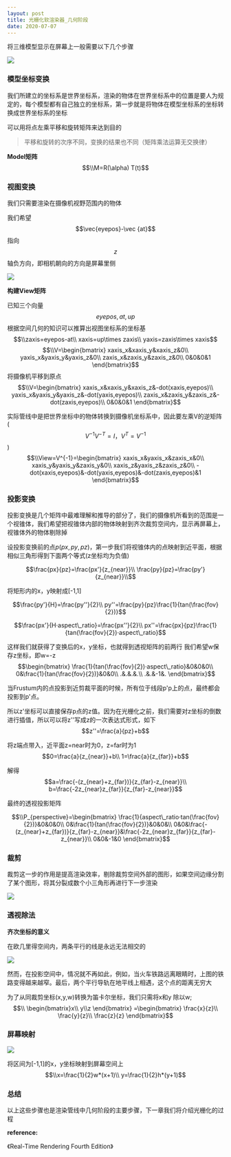 ```yaml
---
layout: post
title: 光栅化软渲染器_几何阶段
date: 2020-07-07
---
```


将三维模型显示在屏幕上一般需要以下几个步骤

![](https://pic.downk.cc/item/5f0407f214195aa5946cc07c.png)

### 模型坐标变换

我们所建立的坐标系是世界坐标系，渲染的物体在世界坐标系中的位置是要人为规定的，每个模型都有自己独立的坐标系，第一步就是将物体在模型坐标系的坐标转换成世界坐标系的坐标

可以用将点左乘平移和旋转矩阵来达到目的

> 平移和旋转的次序不同，变换的结果也不同（矩阵乘法运算无交换律）

**Model矩阵**
$$\\M=R(\alpha) T(t)$$


### 视图变换

我们只需要渲染在摄像机视野范围内的物体

我们希望 $$\vec{eyepos}-\vec {at}$$指向$$z$$轴负方向，即相机朝向的方向是屏幕里侧


![](https://www.realtimerendering.com/figures/RTR4.02.04.png)

**构建View矩阵**

已知三个向量$$eyepos,at,up$$
根据空间几何的知识可以推算出视图坐标系的坐标基
$$\\zaxis=eyepos-at\\ 
xaxis=up\times zaxis\\ 
yaxis=zaxis\times xaxis$$
$$\\V=\begin{bmatrix}
xaxis_x&xaxis_y&xaxis_z&0\\
yaxis_x&yaxis_y&yaxis_z&0\\
zaxis_x&zaxis_y&zaxis_z&0\\
0&0&0&1
\end{bmatrix}$$
将摄像机平移到原点
$$\\V=\begin{bmatrix}
xaxis_x&xaxis_y&xaxis_z&-dot(xaxis,eyepos)\\
yaxis_x&yaxis_y&yaxis_z&-dot(yaxis,eyepos)\\
zaxis_x&zaxis_y&zaxis_z&-dot(zaxis,eyepos)\\
0&0&0&1
\end{bmatrix}$$


实际管线中是把世界坐标中的物体转换到摄像机坐标系中，因此要左乘V的逆矩阵($$V^{-1}V^{-T}=I，V^T=V^{-1}$$)
$$\\View=V^{-1}=\begin{bmatrix}
xaxis_x&yaxis_x&zaxis_x&0\\
xaxis_y&yaxis_y&zaxis_y&0\\
xaxis_z&yaxis_z&zaxis_z&0\\
-dot(xaxis,eyepos)&-dot(yaxis,eyepos)&-dot(zaxis,eyepos)&1
\end{bmatrix}$$

### 投影变换

投影变换是几个矩阵中最难理解和推导的部分了，我们的摄像机所看到的范围是一个视锥体，我们希望把视锥体内部的物体映射到齐次裁剪空间内，显示再屏幕上，视锥体外的物体剔除掉




<!-- 
<!-- ![](https://www.realtimerendering.com/figures/thumb/RTR4.02.05.jpg) -->
<!-- 
- 透视投影
$$\\P_{perspective}=\begin{bmatrix}
\frac{z_{near}}{n_{w}}&0&0&0\\
0&\frac{z_{far}}{n_{h}}&0&0&\\
0&0&\frac{-(z_{near}+z_{far})}{z_{far}-z_{near}}&\frac{-2z_{near}z_{far}}{z_{far}-z_{near}}\\
0&0&-1&0
\end{bmatrix}$$

- 正交投影
$$\\P_{orthographic }\begin{bmatrix}
  \frac{1}{w}&0&0&0\\
  0&\frac{1}{h}&0&0\\
  0&0&\frac{-2}{z_{far}-z_{near}}& -\frac{z_{far}+z_{near}}{z_{far}-z_{near}}\\
  0&0&0&1
\end{bmatrix}$$

在游戏中，我们常见的调整视野的方式有调节fov（field of view），分辨率（width，height），在构造投影矩阵也应使用这些参数 -->


设投影变换前的点$p(px,py,pz)$，第一步我们将视锥体内的点映射到近平面，根据相似三角形得到下面两个等式(z坐标均为负值)


$$\frac{px}{pz}=\frac{px'}{z_{near}}\\
\frac{py}{pz}=\frac{py'}{z_{near}}\\$$


将矩形内的x，y映射成[-1,1]

$$\frac{py'}{H}=\frac{py''}{2}\\
py''=\frac{py}{pz}\frac{1}{tan(\frac{fov}{2})}$$

$$\frac{px'}{H·aspect\_ratio}=\frac{px''}{2}\\
px''=\frac{px}{pz}\frac{1}{tan(\frac{fov}{2})·aspect\_ratio}$$

这样我们就获得了变换后的x，y坐标，也就得到透视矩阵的前两行
我们希望w保存z坐标，即w=-z
$$\begin{bmatrix}
  \frac{1}{tan(\frac{fov}{2})·aspect\_ratio}&0&0&0\\
  0&\frac{1}{tan(\frac{fov}{2})}&0&0\\
  .&.&.&.\\
  .&.&-1&.
\end{bmatrix}$$

当Frustum内的点投影到近剪裁平面的时候，所有位于线段p'p上的点，最终都会投影到p'点。

所以z'坐标可以直接保存p点的z值。因为在光栅化之前，我们需要对z坐标的倒数进行插值，所以可以将z''写成z的一次表达式形式，如下
$$z''=\frac{a}{pz}+b$$

将z端点带入，近平面z=near时为0，z=far时为1
$$0=\frac{a}{z_{near}}+b\\
1=\frac{a}{z_{far}}+b$$

解得
$$a=\frac{-(z_{near}+z_{far})}{z_{far}-z_{near}}\\
b=\frac{-2z_{near}z_{far}}{z_{far}-z_{near}}$$

最终的透视投影矩阵

$$\\P_{perspective}=\begin{bmatrix}
\frac{1}{aspect\_ratio·tan(\frac{fov}{2})}&0&0&0\\
0&\frac{1}{tan(\frac{fov}{2})}&0&0&\\
0&0&\frac{-(z_{near}+z_{far})}{z_{far}-z_{near}}&\frac{-2z_{near}z_{far}}{z_{far}-z_{near}}\\
0&0&-1&0
\end{bmatrix}$$

### 裁剪

裁剪这一步的作用是提高渲染效率，剔除裁剪空间外部的图形，如果空间边缘分割了某个图形，将其分裂成数个小三角形再进行下一步渲染

![](https://www.realtimerendering.com/figures/thumb/RTR4.02.06.jpg)


### 透视除法

**齐次坐标的意义**

在欧几里得空间内，两条平行的线是永远无法相交的

![](http://www.songho.ca/math/homogeneous/files/railroad.jpg)

然而，在投影空间中，情况就不再如此，例如，当火车铁路远离眼睛时，上图的铁路变得越来越窄。最后，两个平行导轨在地平线上相遇，这个点的距离无穷大

为了从同裁剪坐标(x,y,w)转换为笛卡尔坐标，我们只需将x和y 除以w;
$$\\
\begin{bmatrix}x\\
y\\z
 \end{bmatrix}  
=\begin{bmatrix} 
\frac{x}{z}\\
\frac{y}{z}\\
\frac{z}{z}
\end{bmatrix}$$




### 屏幕映射

![](https://www.realtimerendering.com/figures/thumb/RTR4.02.07.jpg)



将区间为[-1,1]的x，y坐标映射到屏幕空间上
$$\\x=\frac{1}{2}w*(x+1)\\
y=\frac{1}{2}h*(y+1)$$


### 总结

以上这些步骤也是渲染管线中几何阶段的主要步骤，下一章我们将介绍光栅化的过程

<!-- 
>遇到的问题:
MVP不做透视除法显示正常，
MV^-1^P做透视除法显示正常 -->



**reference:**

《Real-Time Rendering Fourth Edition》
